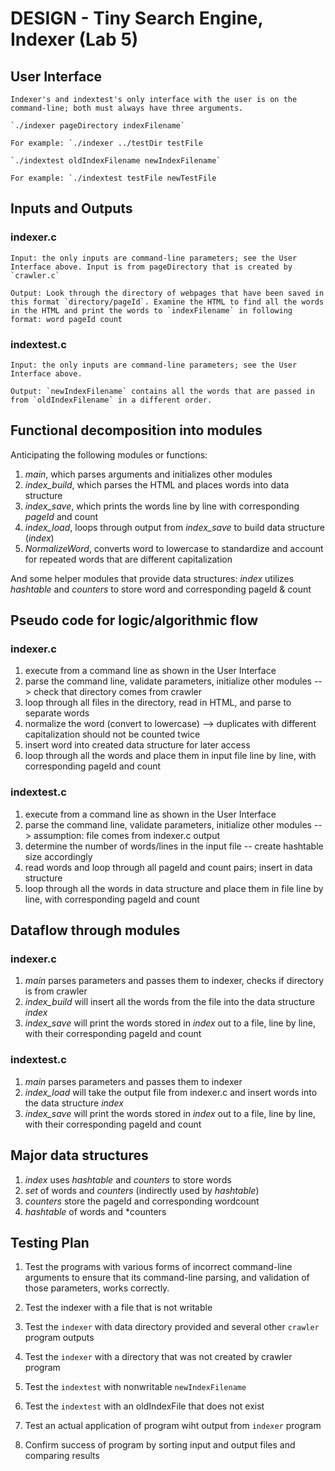 # DESIGN - Tiny Search Engine, Indexer (Lab 5)

## User Interface

	Indexer's and indextest's only interface with the user is on the command-line; both must always have three arguments.

	`./indexer pageDirectory indexFilename`

	For example: `./indexer ../testDir testFile

	`./indextest oldIndexFilename newIndexFilename`

	For example: `./indextest testFile newTestFile

## Inputs and Outputs

### indexer.c

	Input: the only inputs are command-line parameters; see the User Interface above. Input is from pageDirectory that is created by `crawler.c`

	Output: Look through the directory of webpages that have been saved in this format `directory/pageId`. Examine the HTML to find all the words in the HTML and print the words to `indexFilename` in following format: word pageId count

### indextest.c
	
	Input: the only inputs are command-line parameters; see the User Interface above.

	Output: `newIndexFilename` contains all the words that are passed in from `oldIndexFilename` in a different order. 


## Functional decomposition into modules

Anticipating the following modules or functions:

1. *main*, which parses arguments and initializes other modules
2. *index_build*, which parses the HTML and places words into data structure
3. *index_save*, which prints the words line by line with corresponding *pageId* and count
4. *index_load*, loops through output from *index_save* to build data structure (*index*)
5. *NormalizeWord*, converts word to lowercase to standardize and account for repeated words that are different capitalization

And some helper modules that provide data structures:
*index* utilizes *hashtable* and *counters* to store word and corresponding pageId & count


## Pseudo code for logic/algorithmic flow

### indexer.c

1. execute from a command line as shown in the User Interface
2. parse the command line, validate parameters, initialize other modules --> check that directory comes from crawler
3. loop through all files in the directory, read in HTML, and parse to separate words
4. normalize the word (convert to lowercase) --> duplicates with different capitalization should not be counted twice
5. insert word into created data structure for later access
6. loop through all the words and place them in input file line by line, with corresponding pageId and count

### indextest.c

1. execute from a command line as shown in the User Interface
2. parse the command line, validate parameters, initialize other modules --> assumption: file comes from indexer.c output
3. determine the number of words/lines in the input file -- create hashtable size accordingly
4. read words and loop through all pageId and count pairs; insert in data structure
5. loop through all the words in data structure and place them in file line by line, with corresponding pageId and count

## Dataflow through modules

### indexer.c 
1. *main* parses parameters and passes them to indexer, checks if directory is from crawler
2. *index_build* will insert all the words from the file into the data structure *index*
3. *index_save* will print the words stored in *index* out to a file, line by line, with their corresponding pageId and count

### indextest.c
1. *main* parses parameters and passes them to indexer
2. *index_load* will take the output file from indexer.c and insert words into the data structure *index*
3. *index_save* will print the words stored in *index* out to a file, line by line, with their corresponding pageId and count

## Major data structures
1. *index* uses *hashtable* and *counters* to store words
2. *set* of words and *counters* (indirectly used by *hashtable*)
3. *counters* store the pageId and corresponding wordcount 
4. *hashtable* of words and *counters

## Testing Plan

1. Test the programs with various forms of incorrect command-line arguments to ensure that its command-line parsing, and validation of those parameters, works correctly.

2. Test the indexer with a file that is not writable

3. Test the `indexer` with data directory provided and several other `crawler` program outputs

4. Test the `indexer` with a directory that was not created by crawler program

5. Test the `indextest` with nonwritable `newIndexFilename`

6. Test the `indextest` with an oldIndexFile that does not exist

7. Test an actual application of program wiht output from `indexer` program

8. Confirm success of program by sorting input and output files and comparing results

